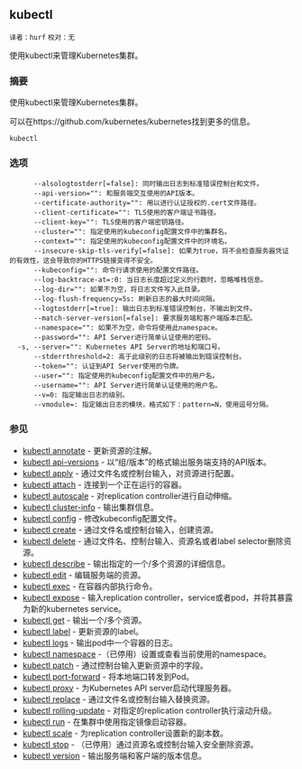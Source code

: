## kubectl
`译者：hurf` `校对：无`


使用kubectl来管理Kubernetes集群。

### 摘要

使用kubectl来管理Kubernetes集群。

可以在https://github.com/kubernetes/kubernetes找到更多的信息。

```
kubectl
```

### 选项

```
      --alsologtostderr[=false]: 同时输出日志到标准错误控制台和文件。
      --api-version="": 和服务端交互使用的API版本。
      --certificate-authority="": 用以进行认证授权的.cert文件路径。
      --client-certificate="": TLS使用的客户端证书路径。
      --client-key="": TLS使用的客户端密钥路径。
      --cluster="": 指定使用的kubeconfig配置文件中的集群名。
      --context="": 指定使用的kubeconfig配置文件中的环境名。
      --insecure-skip-tls-verify[=false]: 如果为true，将不会检查服务器凭证的有效性，这会导致你的HTTPS链接变得不安全。
      --kubeconfig="": 命令行请求使用的配置文件路径。
      --log-backtrace-at=:0: 当日志长度超过定义的行数时，忽略堆栈信息。
      --log-dir="": 如果不为空，将日志文件写入此目录。
      --log-flush-frequency=5s: 刷新日志的最大时间间隔。
      --logtostderr[=true]: 输出日志到标准错误控制台，不输出到文件。
      --match-server-version[=false]: 要求服务端和客户端版本匹配。
      --namespace="": 如果不为空，命令将使用此namespace。
      --password="": API Server进行简单认证使用的密码。
  -s, --server="": Kubernetes API Server的地址和端口号。
      --stderrthreshold=2: 高于此级别的日志将被输出到错误控制台。
      --token="": 认证到API Server使用的令牌。
      --user="": 指定使用的kubeconfig配置文件中的用户名。
      --username="": API Server进行简单认证使用的用户名。
      --v=0: 指定输出日志的级别。
      --vmodule=: 指定输出日志的模块，格式如下：pattern=N，使用逗号分隔。
```

### 参见

* [kubectl annotate](kubectl_annotate.md)	 - 更新资源的注解。
* [kubectl api-versions](kubectl_api-versions.md)	 - 以“组/版本”的格式输出服务端支持的API版本。
* [kubectl apply](kubectl_apply.md)	 - 通过文件名或控制台输入，对资源进行配置。
* [kubectl attach](kubectl_attach.md)	 - 连接到一个正在运行的容器。
* [kubectl autoscale](kubectl_autoscale.md)	 - 对replication controller进行自动伸缩。
* [kubectl cluster-info](kubectl_cluster-info.md)	 - 输出集群信息。
* [kubectl config](kubectl_config.md)	 - 修改kubeconfig配置文件。
* [kubectl create](kubectl_create.md)	 - 通过文件名或控制台输入，创建资源。
* [kubectl delete](kubectl_delete.md)	 - 通过文件名、控制台输入、资源名或者label selector删除资源。
* [kubectl describe](kubectl_describe.md)	 - 输出指定的一个/多个资源的详细信息。
* [kubectl edit](kubectl_edit.md)	 - 编辑服务端的资源。
* [kubectl exec](kubectl_exec.md)	 - 在容器内部执行命令。
* [kubectl expose](kubectl_expose.md)	 - 输入replication controller，service或者pod，并将其暴露为新的kubernetes service。
* [kubectl get](kubectl_get.md)	 - 输出一个/多个资源。
* [kubectl label](kubectl_label.md)	 - 更新资源的label。
* [kubectl logs](kubectl_logs.md)	 - 输出pod中一个容器的日志。
* [kubectl namespace](kubectl_namespace.md)	 -（已停用）设置或查看当前使用的namespace。
* [kubectl patch](kubectl_patch.md)	 - 通过控制台输入更新资源中的字段。
* [kubectl port-forward](kubectl_port-forward.md)	 - 将本地端口转发到Pod。
* [kubectl proxy](kubectl_proxy.md)	 - 为Kubernetes API server启动代理服务器。
* [kubectl replace](kubectl_replace.md)	 - 通过文件名或控制台输入替换资源。
* [kubectl rolling-update](kubectl_rolling-update.md)	 - 对指定的replication controller执行滚动升级。
* [kubectl run](kubectl_run.md)	 - 在集群中使用指定镜像启动容器。
* [kubectl scale](kubectl_scale.md)	 - 为replication controller设置新的副本数。
* [kubectl stop](kubectl_stop.md)	 - （已停用）通过资源名或控制台输入安全删除资源。
* [kubectl version](kubectl_version.md)	 - 输出服务端和客户端的版本信息。